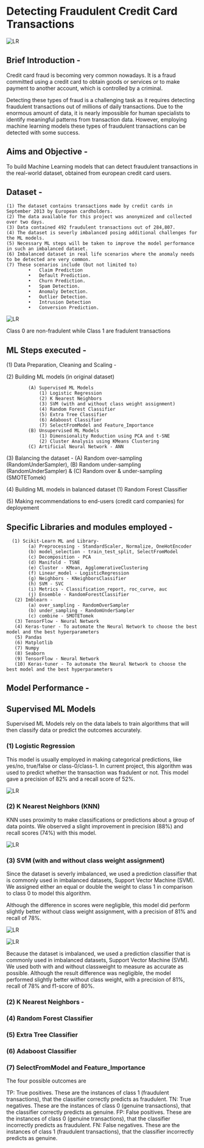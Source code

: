 # Detecting Fraudulent Credit Card Transactions

![LR](https://github.com/fbrowther/Anomaly-Detection-to-identify-Fraudulent-Credit-Card-Transactions/blob/main/Images/Credit-Card-Fraud-Detection.jpg)
## Brief Introduction -
Credit card fraud is becoming very common nowadays. It is a fraud committed using a credit card to obtain goods or services or to make payment to another account, which is controlled by a criminal. 

Detecting these types of fraud is a challenging task as it requires detecting fraudulent transactions out of millions of daily transactions. Due to the enormous amount of data, it is nearly impossible for human specialists to identify meaningful patterns from transaction data. However, employing machine learning models these types of fraudulent transactions can be detected with some success. 

## Aims and Objective -
To build  Machine Learning models that can detect fraudulent transactions in the real-world dataset, obtained from european credit card users.

## Dataset - 
    (1) The dataset contains transactions made by credit cards in September 2013 by European cardholders. 
    (2) The data available for this project was anonymized and collected over two days.
    (3) Data contained 492 fraudulent transactions out of 284,807. 
    (4) The dataset is severly imbalanced posing additional challenges for the ML models. 
    (5) Necessary ML steps will be taken to improve the model performance in such an imbalanced dataset. 
    (6) Imbalanced dataset in real life scenarios where the anomaly needs to be detected are very common.
    (7) These scenarios include (but not limited to)
            •	Claim Prediction
            •	Default Prediction.
            •	Churn Prediction.
            •	Spam Detection.
            •	Anomaly Detection.
            •	Outlier Detection.
            •	Intrusion Detection
            •	Conversion Prediction.

![LR](https://github.com/fbrowther/Anomaly-Detection-to-identify-Fraudulent-Credit-Card-Transactions/blob/main/Images/Class%20Distribution%20in%20original%20Dataset.png)

Class 0 are non-fradulent while Class 1 are fradulent transactions

## ML Steps executed -

(1) Data Preparation, Cleaning and Scaling -

(2) Building ML models (in original dataset)

            (A) Supervised ML Models 
                (1) Logistic Regression
                (2) K Nearest Neighbors
                (3) SVM (with and without class weight assignment)
                (4) Random Forest Classifier
                (5) Extra Tree Classifier
                (6) Adaboost Classifier
                (7) SelectFromModel and Feature_Importance
            (B) Unsupervised ML Models
                (1) Dimensionality Reduction using PCA and t-SNE
                (2) Cluster Analysis using KMeans Clustering
            (C) Artificial Neural Network - ANN
                
(3) Balancing the dataset -
            (A) Random over-sampling (RandomUnderSampler), 
            (B) Random under-sampling (RandomUnderSampler) &
            (C) Random over & under-sampling (SMOTETomek)

(4) Building ML models in balanced dataset
            (1) Random Forest Classifier

(5) Making recommendations to end-users (credit card companies) for deployement 
             
      
## Specific Libraries and modules employed -
      
      (1) Scikit-Learn ML and Library-
            (a) Preprocessing - StandardScaler, Normalize, OneHotEncoder
            (b) model_selection - train_test_split, SelectFromModel
            (c) Decomposition - PCA  
            (d) Manifold - TSNE
            (e) Cluster - KMean, AgglomerativeClustering
            (f) Linear_model - LogisticRegression
            (g) Neighbors - KNeighborsClassifier
            (h) SVM - SVC
            (i) Metrics - Classification_report, roc_curve, auc
            (j) Ensemble - RandomForestClassifier  
       (2) Imblearn -  
            (a) over_sampling - RandomOverSampler
            (b) under_sampling - RandomUnderSampler
            (c) combine - SMOTETomek
       (3) TensorFlow - Neural Network
       (4) Keras-tuner - To automate the Neural Network to choose the best model and the best hyperparameters
       (5) Pandas
       (6) Matplotlib
       (7) Numpy
       (8) Seaborn
       (9) TensorFlow - Neural Network
       (10) Keras-tuner - To automate the Neural Network to choose the best model and the best hyperparameters
   
## Model Performance -    

## Supervised ML Models

Supervised ML Models rely on the data labels to train algorithms that will then classify data or predict the outcomes accurately. 

### (1) Logistic Regression
This model is usually employed in making categorical predictions, like yes/no, true/false or class-0/class-1. In current project, this algorithm was used to predict whether the transaction was fradulent or not. This model gave a precision of 82% and a recall score of 52%. 

![LR](https://github.com/fbrowther/Anomaly-Detection-to-identify-Fraudulent-Credit-Card-Transactions/blob/main/Images/Images%20for%20Readme/Log.png)

### (2) K Nearest Neighbors (KNN)
KNN uses proximity to make classifications or predictions about a group of data points. We observed a slight improvement in precision (88%) and recall scores (74%) with this model. 

![LR](https://github.com/fbrowther/Anomaly-Detection-to-identify-Fraudulent-Credit-Card-Transactions/blob/main/Images/Images%20for%20Readme/KNN.png)

### (3) SVM (with and without class weight assignment)
Since the dataset is severly imbalanced, we used a prediction classifier that is commonly used in imbalanced datasets, Support Vector Machine (SVM). 
We assigned either an equal or double the weight to class 1 in comparison to class 0 to model this algorithm. 

Although the difference in scores were negligible, this model did perform slightly better without class weight assignment, with a precision of 81% and recall of 78%. 

![LR](https://github.com/fbrowther/Anomaly-Detection-to-identify-Fraudulent-Credit-Card-Transactions/blob/main/Images/Images%20for%20Readme/SVM.png)

![LR]()


Because the dataset is imbalanced, we used a prediction classifier that is commonly used in imbalanced datasets, Support Vector Machine (SVM). We used both with and without classweight to measure as accurate as possible. Although the result difference was negligible, the model performed slightly better without class weight, with a precision of 81%, recall of 78% and f1-score of 80%.  


### (2) K Nearest Neighbors -


### (4) Random Forest Classifier
### (5) Extra Tree Classifier
### (6) Adaboost Classifier
### (7) SelectFromModel and Feature_Importance

      
      
      
      
      
      
The four possible outcomes are

TP: True positives. These are the instances of class 1 (fraudulent transactions), that the classifier correctly predicts as fraudulent.
TN: True negatives. These are the instances of class 0 (genuine transactions), that the classifier correctly predicts as genuine.
FP: False positives. These are the instances of class 0 (genuine transactions), that the classifier incorrectly predicts as fraudulent.
FN: False negatives. These are the instances of class 1 (fraudulent transactions), that the classifier incorrectly predicts as genuine.
      
    

